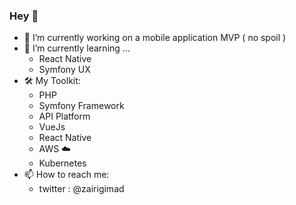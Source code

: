 ### Hey 👋


- 🔭 I’m currently working on a mobile application MVP ( no spoil )
- 🌱 I’m currently learning ...
  - React Native
  - Symfony UX  
- 🛠 My Toolkit:
  - PHP 
  - Symfony Framework
  - API Platform
  - VueJs
  - React Native
  - AWS ☁️
  - Kubernetes  
- 📫 How to reach me: 
  - twitter : @zairigimad

